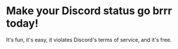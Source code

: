 # Make your Discord status go brrr today!

It's fun, it's easy, it violates Discord's terms of service, and it's free.